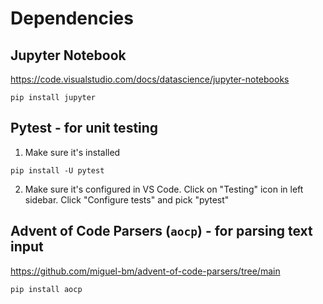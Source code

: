 # Dependencies

## Jupyter Notebook
https://code.visualstudio.com/docs/datascience/jupyter-notebooks

```
pip install jupyter
```

## Pytest - for unit testing

1. Make sure it's installed

```
pip install -U pytest
```
2. Make sure it's configured in VS Code. Click on "Testing" icon in left sidebar. Click "Configure tests" and pick "pytest"

## Advent of Code Parsers (`aocp`) - for parsing text input
https://github.com/miguel-bm/advent-of-code-parsers/tree/main


```
pip install aocp
```
